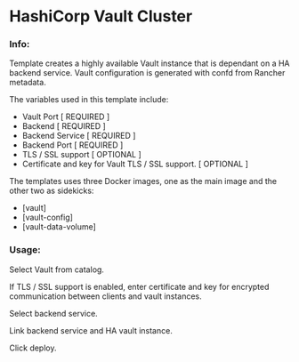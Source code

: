 # HashiCorp Vault Cluster


### Info:

 Template creates a highly available Vault instance that is dependant on a HA backend service. Vault configuration is generated with confd from Rancher metadata. 

   The variables used in this template include:
   - Vault Port [ REQUIRED ]
   - Backend [ REQUIRED ]
   - Backend Service [ REQUIRED ]
   - Backend Port [ REQUIRED ]
   - TLS / SSL support [ OPTIONAL ]
   - Certificate and key for Vault TLS / SSL support. [ OPTIONAL ]
    
   The templates uses three Docker images, one as the main image and the other two as sidekicks:

   - [vault]
   - [vault-config]
   - [vault-data-volume]

### Usage:
      
   Select Vault from catalog.
      
   If TLS / SSL support is enabled, enter certificate and key for encrypted communication between clients and vault instances.

   Select backend service.

   Link backend service and HA vault instance.

   Click deploy.
